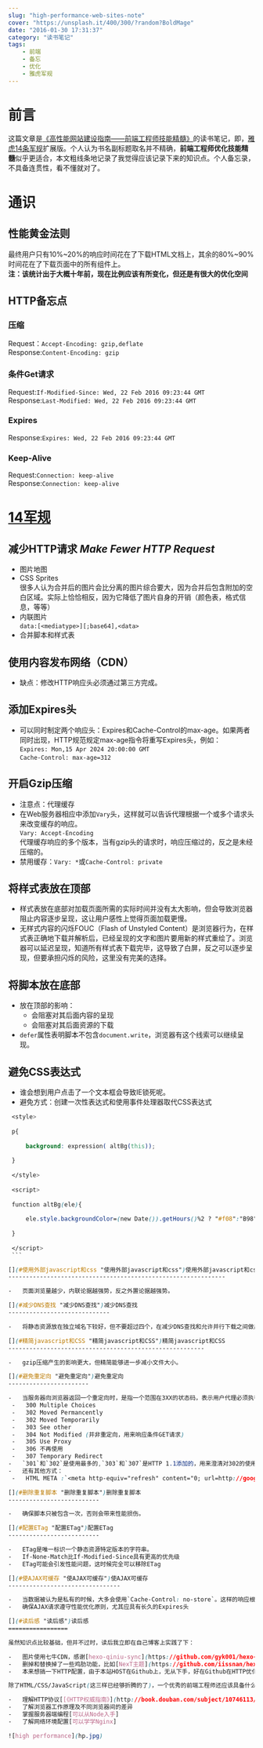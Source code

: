 ```yaml
---
slug: "high-performance-web-sites-note"
cover: "https://unsplash.it/400/300/?random?BoldMage"
date: "2016-01-30 17:31:37"
category: "读书笔记"
tags:
    - 前端
    - 备忘
    - 优化
    - 雅虎军规
---
```

[](#前言 "前言")前言
==============

这篇文章是[《高性能网站建设指南——前端工程师技能精髓》](http://book.douban.com/subject/3132277/)的读书笔记，即，[雅虎14条军规](https://developer.yahoo.com/performance/rules.html)扩展版。个人认为书名副标题取名并不精确，**前端工程师优化技能精髓**似乎更适合，本文粗线条地记录了我觉得应该记录下来的知识点。个人备忘录，不具备连贯性，看不懂就对了。

[](#通识 "通识")通识
==============

[](#性能黄金法则 "性能黄金法则")性能黄金法则
--------------------------

最终用户只有10%~20%的响应时间花在了下载HTML文档上，其余的80%~90%时间花在了下载页面中的所有组件上。  
**注：该统计出于大概十年前，现在比例应该有所变化，但还是有很大的优化空间**

[](#HTTP备忘点 "HTTP备忘点")HTTP备忘点
-----------------------------

### [](#压缩 "压缩")压缩

Request：`Accept-Encoding: gzip,deflate`  
Response:`Content-Encoding: gzip`

### [](#条件Get请求 "条件Get请求")条件Get请求

Request:`If-Modified-Since: Wed, 22 Feb 2016 09:23:44 GMT`  
Response:`Last-Modified: Wed, 22 Feb 2016 09:23:44 GMT`

### [](#Expires "Expires")Expires

Response:`Expires: Wed, 22 Feb 2016 09:23:44 GMT`

### [](#Keep-Alive "Keep-Alive")Keep-Alive

Request:`Connection: keep-alive`  
Response:`Connection: keep-alive`

[](#14军规 "14军规")[14军规](https://developer.yahoo.com/performance/rules.html)
==========================================================================

[](#减少HTTP请求-Make-Fewer-HTTP-Request "减少HTTP请求 Make Fewer HTTP Request")减少HTTP请求 *Make Fewer HTTP Request*
----------------------------------------------------------------------------------------------------------

-   图片地图
-   CSS Sprites  
    很多人认为合并后的图片会比分离的图片综合要大，因为合并后包含附加的空白区域。实际上恰恰相反，因为它降低了图片自身的开销（颜色表，格式信息，等等）
-   内联图片  
    `data:[<mediatype>][;base64],<data>`
-   合并脚本和样式表

[](#使用内容发布网络（CDN） "使用内容发布网络（CDN）")使用内容发布网络（CDN）
-----------------------------------------------

-   缺点：修改HTTP响应头必须通过第三方完成。

[](#添加Expires头 "添加Expires头")添加Expires头
--------------------------------------

-   可以同时制定两个响应头：Expires和Cache-Control的max-age。如果两者同时出现，HTTP规范规定max-age指令将重写Expires头，例如：  
    `Expires: Mon,15 Apr 2024 20:00:00 GMT`  
    `Cache-Control: max-age=312`

[](#开启Gzip压缩 "开启Gzip压缩")开启Gzip压缩
--------------------------------

-   注意点：代理缓存
-   在Web服务器相应中添加`Vary`头，这样就可以告诉代理根据一个或多个请求头来改变缓存的响应。  
    `Vary: Accept-Encoding`  
    代理缓存响应的多个版本，当有gzip头的请求时，响应压缩过的，反之是未经压缩的。
-   禁用缓存：`Vary: *`或`Cache-Control: private`

[](#将样式表放在顶部 "将样式表放在顶部")将样式表放在顶部
--------------------------------

-   样式表放在底部对加载页面所需的实际时间并没有太大影响，但会导致浏览器阻止内容逐步呈现，这让用户感性上觉得页面加载更慢。
-   无样式内容的闪烁FOUC（Flash of Unstyled Content）是浏览器行为，在样式表正确地下载并解析后，已经呈现的文字和图片要用新的样式重绘了。浏览器可以延迟呈现，知道所有样式表下载完毕，这导致了白屏，反之可以逐步呈现，但要承担闪烁的风险，这里没有完美的选择。

[](#将脚本放在底部 "将脚本放在底部")将脚本放在底部
-----------------------------

-   放在顶部的影响：
    -   会阻塞对其后面内容的呈现
    -   会阻塞对其后面资源的下载
-   `defer`属性表明脚本不包含`document.write`，浏览器有这个线索可以继续呈现。

[](#避免CSS表达式 "避免CSS表达式")避免CSS表达式
--------------------------------

-   谁会想到用户点击了一个文本框会导致IE锁死呢。
-   避免方式：创建一次性表达式和使用事件处理器取代CSS表达式
   ``` css
    <style>
    
    p{
    
        background: expression( altBg(this));
    
    }
    
    </style>
    
    <script>
    
    function altBg(ele){
    
        ele.style.backgroundColor=(new Date()).getHours()%2 ? "#f08":"B98"
    
    }
    
    </script>
    ```

[](#使用外部javascript和css "使用外部javascript和css")使用外部javascript和css
--------------------------------------------------------------

-   页面浏览量越少，内联论据越强势，反之外置论据越强势。

[](#减少DNS查找 "减少DNS查找")减少DNS查找
-----------------------------

-   将静态资源放在独立域名下较好，但不要超过四个，在减少DNS查找和允许并行下载之间做出权衡。

[](#精简javascript和CSS "精简javascript和CSS")精简javascript和CSS
--------------------------------------------------------

-   gzip压缩产生的影响更大，但精简能够进一步减小文件大小。

[](#避免重定向 "避免重定向")避免重定向
-----------------------

-   当服务器向浏览器返回一个重定向时，是指一个范围在3XX的状态码，表示用户代理必须执行进一步操作才能完成请求。
    -   300 Multiple Choices
    -   302 Moved Permancently
    -   302 Moved Temporarily
    -   303 See other
    -   304 Not Modified (并非重定向，用来响应条件GET请求)
    -   305 Use Proxy
    -   306 不再使用
    -   307 Temporary Redirect
-   `301`和`302`是使用最多的,`303`和`307`是HTTP 1.1添加的，用来澄清对302的使用，但现实情况是几乎没人采用。
-   还有其他方式：
    -   HTML META :`<meta http-equiv="refresh" content="0; url=http://google.com">`

[](#删除重复脚本 "删除重复脚本")删除重复脚本
--------------------------

-   确保脚本只被包含一次，否则会带来性能损伤。

[](#配置ETag "配置ETag")配置ETag
--------------------------

-   ETag是唯一标识一个静态资源特定版本的字符串。
-   If-None-Match比If-Modified-Since具有更高的优先级
-   ETag可能会引发性能问题，这时候完全可以移除ETag

[](#使AJAX可缓存 "使AJAX可缓存")使AJAX可缓存
--------------------------------

-   当数据被认为是私有的时候，大多会使用`Cache-Control: no-store`。这样的响应根本不会被写入磁盘。
-   确保AJAX请求遵守性能优化原则，尤其应具有长久的Expires头

[](#读后感 "读后感")读后感
=================

虽然知识点比较基础，但并不过时，读后我立即在自己博客上实践了下：

-   图片使用七牛CDN，感谢[hexo-qiniu-sync](https://github.com/gyk001/hexo-qiniu-sync)，访问速度明显加快。
-   删掉和替换掉了一些鸡肋功能，比如[NexT主题](https://github.com/iissnan/hexo-theme-next)自带的浏览图片插件，换成了自己的简洁实现。
-   本来想搞一下HTTP配置，由于本站HOST在Github上，无从下手，好在Github在HTTP优化原则上已经做得很好了，省心省力。

除了HTML/CSS/JavaScript(这三样已经够折腾的了)，一个优秀的前端工程师还应该具备什么样的技能呢？从这本书可以得到点启发：

-   理解HTTP协议[[《HTTP权威指南》](http://book.douban.com/subject/10746113/)足矣]
-   了解浏览器工作原理及不同浏览器间的差异
-   掌握服务器端编程[可以从Node入手]
-   了解网络环境配置[可以学学Nginx]

![high performance](hp.jpg)